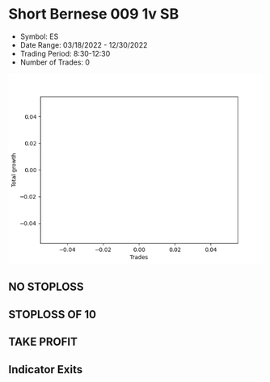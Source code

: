 # Short Bernese 009 1v SB 
- Symbol: ES
- Date Range: 03/18/2022 - 12/30/2022
- Trading Period: 8:30-12:30
- Number of Trades: 0

![Plot](ShortBernese0091vSBES.png)
## NO STOPLOSS













## STOPLOSS OF 10













## TAKE PROFIT











## Indicator Exits
